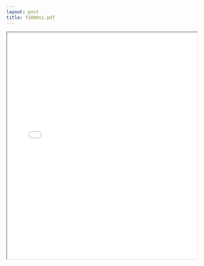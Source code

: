 ```yaml
---
layout: post
title: f1040s1.pdf
---
```


<div class="pdf-container">
<iframe src="/ea/assets/pdfs/f1040s1.pdf" height="600" width="100%" allowFullScreen="true"></iframe>
</div>

